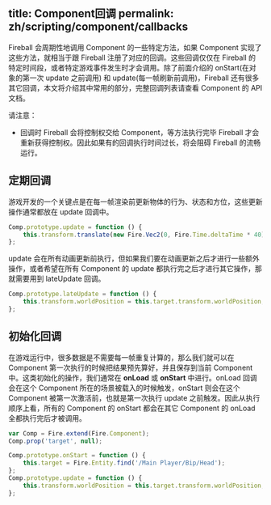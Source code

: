 title: Component回调
permalink: zh/scripting/component/callbacks
---

Fireball 会周期性地调用 Component 的一些特定方法，如果 Component 实现了这些方法，就相当于跟 Fireball 注册了对应的回调。这些回调仅仅在 Fireball 的特定时间段，或者特定游戏事件发生时才会调用。除了前面介绍的 onStart(在对象的第一次 update 之前调用) 和 update(每一帧刷新前调用)，Fireball 还有很多其它回调，本文将介绍其中常用的部分，完整回调列表请查看 Component 的 API 文档。

请注意：
- 回调时 Fireball 会将控制权交给 Component，等方法执行完毕 Fireball 才会重新获得控制权。因此如果有的回调执行时间过长，将会阻碍 Fireball 的流畅运行。

## 定期回调

游戏开发的一个关键点是在每一帧渲染前更新物体的行为、状态和方位，这些更新操作通常都放在 update 回调中。

```js
Comp.prototype.update = function () {
    this.transform.translate(new Fire.Vec2(0, Fire.Time.deltaTime * 40));
};
```

update 会在所有动画更新前执行，但如果我们要在动画更新之后才进行一些额外操作，或者希望在所有 Component 的 update 都执行完之后才进行其它操作，那就需要用到 lateUpdate 回调。

```js
Comp.prototype.lateUpdate = function () {
    this.transform.worldPosition = this.target.transform.worldPosition;
};
```

## 初始化回调

在游戏运行中，很多数据是不需要每一帧重复计算的，那么我们就可以在 Component 第一次执行的时候把结果预先算好，并且保存到当前 Component 中。这类初始化的操作，我们通常在 **onLoad** 或 **onStart** 中进行。onLoad 回调会在这个 Component 所在的场景被载入的时候触发，onStart 则会在这个 Component 被第一次激活前，也就是第一次执行 update 之前触发。因此从执行顺序上看，所有的 Component 的 onStart 都会在其它 Component 的 onLoad 全都执行完后才被调用。

```js
var Comp = Fire.extend(Fire.Component);
Comp.prop('target', null);

Comp.prototype.onStart = function () {
    this.target = Fire.Entity.find('/Main Player/Bip/Head');
};
Comp.prototype.update = function () {
    this.transform.worldPosition = this.target.transform.worldPosition;
};
```

